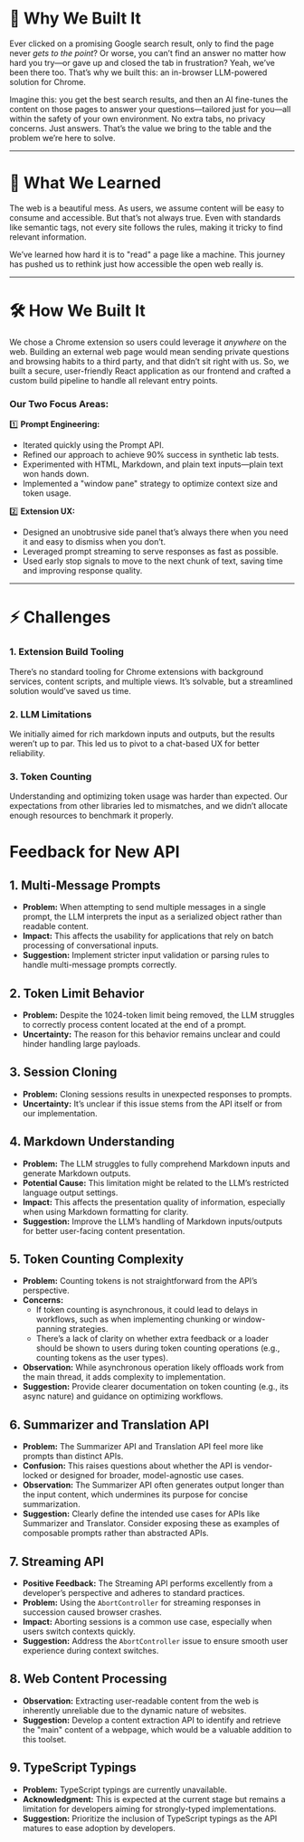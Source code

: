 # 🚀 Why We Built It

Ever clicked on a promising Google search result, only to find the page never _gets to the point_? Or worse, you can’t find an answer no matter how hard you try—or gave up and closed the tab in frustration? Yeah, we’ve been there too. That’s why we built this: an in-browser LLM-powered solution for Chrome.

Imagine this: you get the best search results, and then an AI fine-tunes the content on those pages to answer your questions—tailored just for you—all within the safety of your own environment. No extra tabs, no privacy concerns. Just answers. That’s the value we bring to the table and the problem we’re here to solve.

---

# 🌟 What We Learned

The web is a beautiful mess. As users, we assume content will be easy to consume and accessible. But that’s not always true. Even with standards like semantic tags, not every site follows the rules, making it tricky to find relevant information.

We’ve learned how hard it is to "read" a page like a machine. This journey has pushed us to rethink just how accessible the open web really is.

---

# 🛠️ How We Built It

We chose a Chrome extension so users could leverage it _anywhere_ on the web. Building an external web page would mean sending private questions and browsing habits to a third party, and that didn’t sit right with us. So, we built a secure, user-friendly React application as our frontend and crafted a custom build pipeline to handle all relevant entry points.

### Our Two Focus Areas:

1️⃣ **Prompt Engineering:**

- Iterated quickly using the Prompt API.
- Refined our approach to achieve 90% success in synthetic lab tests.
- Experimented with HTML, Markdown, and plain text inputs—plain text won hands down.
- Implemented a "window pane" strategy to optimize context size and token usage.

2️⃣ **Extension UX:**

- Designed an unobtrusive side panel that’s always there when you need it and easy to dismiss when you don’t.
- Leveraged prompt streaming to serve responses as fast as possible.
- Used early stop signals to move to the next chunk of text, saving time and improving response quality.

---

# ⚡ Challenges

### 1. **Extension Build Tooling**

There’s no standard tooling for Chrome extensions with background services, content scripts, and multiple views. It’s solvable, but a streamlined solution would’ve saved us time.

### 2. **LLM Limitations**

We initially aimed for rich markdown inputs and outputs, but the results weren’t up to par. This led us to pivot to a chat-based UX for better reliability.

### 3. **Token Counting**

Understanding and optimizing token usage was harder than expected. Our expectations from other libraries led to mismatches, and we didn’t allocate enough resources to benchmark it properly.

# Feedback for New API

## 1. Multi-Message Prompts

- **Problem:** When attempting to send multiple messages in a single prompt, the LLM interprets the input as a serialized object rather than readable content.
- **Impact:** This affects the usability for applications that rely on batch processing of conversational inputs.
- **Suggestion:** Implement stricter input validation or parsing rules to handle multi-message prompts correctly.

## 2. Token Limit Behavior

- **Problem:** Despite the 1024-token limit being removed, the LLM struggles to correctly process content located at the end of a prompt.
- **Uncertainty:** The reason for this behavior remains unclear and could hinder handling large payloads.

## 3. Session Cloning

- **Problem:** Cloning sessions results in unexpected responses to prompts.
- **Uncertainty:** It’s unclear if this issue stems from the API itself or from our implementation.

## 4. Markdown Understanding

- **Problem:** The LLM struggles to fully comprehend Markdown inputs and generate Markdown outputs.
- **Potential Cause:** This limitation might be related to the LLM’s restricted language output settings.
- **Impact:** This affects the presentation quality of information, especially when using Markdown formatting for clarity.
- **Suggestion:** Improve the LLM’s handling of Markdown inputs/outputs for better user-facing content presentation.

## 5. Token Counting Complexity

- **Problem:** Counting tokens is not straightforward from the API’s perspective.
- **Concerns:**
  - If token counting is asynchronous, it could lead to delays in workflows, such as when implementing chunking or window-panning strategies.
  - There’s a lack of clarity on whether extra feedback or a loader should be shown to users during token counting operations (e.g., counting tokens as the user types).
- **Observation:** While asynchronous operation likely offloads work from the main thread, it adds complexity to implementation.
- **Suggestion:** Provide clearer documentation on token counting (e.g., its async nature) and guidance on optimizing workflows.

## 6. Summarizer and Translation API

- **Problem:** The Summarizer API and Translation API feel more like prompts than distinct APIs.
- **Confusion:** This raises questions about whether the API is vendor-locked or designed for broader, model-agnostic use cases.
- **Observation:** The Summarizer API often generates output longer than the input content, which undermines its purpose for concise summarization.
- **Suggestion:** Clearly define the intended use cases for APIs like Summarizer and Translator. Consider exposing these as examples of composable prompts rather than abstracted APIs.

## 7. Streaming API

- **Positive Feedback:** The Streaming API performs excellently from a developer’s perspective and adheres to standard practices.
- **Problem:** Using the `AbortController` for streaming responses in succession caused browser crashes.
- **Impact:** Aborting sessions is a common use case, especially when users switch contexts quickly.
- **Suggestion:** Address the `AbortController` issue to ensure smooth user experience during context switches.

## 8. Web Content Processing

- **Observation:** Extracting user-readable content from the web is inherently unreliable due to the dynamic nature of websites.
- **Suggestion:** Develop a content extraction API to identify and retrieve the "main" content of a webpage, which would be a valuable addition to this toolset.

## 9. TypeScript Typings

- **Problem:** TypeScript typings are currently unavailable.
- **Acknowledgment:** This is expected at the current stage but remains a limitation for developers aiming for strongly-typed implementations.
- **Suggestion:** Prioritize the inclusion of TypeScript typings as the API matures to ease adoption by developers.
